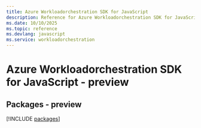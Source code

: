 ```yaml
---
title: Azure Workloadorchestration SDK for JavaScript
description: Reference for Azure Workloadorchestration SDK for JavaScript
ms.date: 10/10/2025
ms.topic: reference
ms.devlang: javascript
ms.service: workloadorchestration
---
```

# Azure Workloadorchestration SDK for JavaScript - preview
## Packages - preview
[!INCLUDE [packages](workloadorchestration-index.md)]